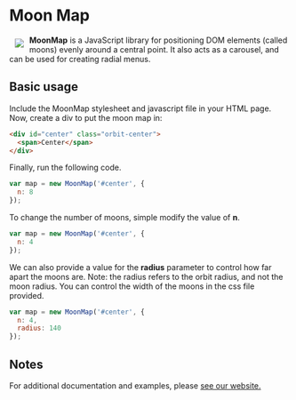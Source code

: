 # Moon Map

<a href="http://d3js.org"><img src="http://moonmapjs.com/www/img/logo.png" align="left" hspace="10" vspace="6"></a>

**MoonMap** is a JavaScript library for positioning DOM elements (called moons) evenly around a central point. It also acts as a carousel, and can be used for creating radial menus.

## Basic usage ##

Include the MoonMap stylesheet and javascript file in your HTML page. Now, create a div to put the moon map in:

```html
<div id="center" class="orbit-center">
  <span>Center</span>
</div>
```

Finally, run the following code.

```js
var map = new MoonMap('#center', {
  n: 8
});
```

To change the number of moons, simple modify the value of **n**.

```js
var map = new MoonMap('#center', {
  n: 4
});
```

We can also provide a value for the **radius** parameter to control how far apart the moons are.
Note: the radius refers to the orbit radius, and not the moon radius. You can control the
width of the moons in the css file provided.

```js
var map = new MoonMap('#center', {
  n: 4,
  radius: 140
});
```


## Notes ##
For additional documentation and examples, please [see our website.](http://moonmapjs.com/)
